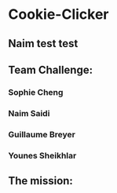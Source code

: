 # Cookie-Clicker

## Naim test test
## Team Challenge: 
### Sophie Cheng    
### Naim Saidi    
### Guillaume Breyer 
### Younes Sheikhlar

## The mission: 
